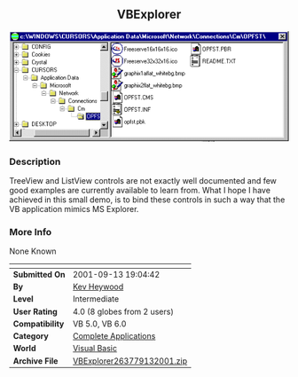 ﻿<div align="center">

## VBExplorer

<img src="PIC20019131457387700.GIF">
</div>

### Description

TreeView and ListView controls are not exactly well documented and few good examples are currently available to learn from. What I hope I have achieved in this small demo, is to bind these controls in such a way that the VB application mimics MS Explorer.
 
### More Info
 
None Known


<span>             |<span>
---                |---
**Submitted On**   |2001-09-13 19:04:42
**By**             |[Kev Heywood](https://github.com/Planet-Source-Code/PSCIndex/blob/master/ByAuthor/kev-heywood.md)
**Level**          |Intermediate
**User Rating**    |4.0 (8 globes from 2 users)
**Compatibility**  |VB 5\.0, VB 6\.0
**Category**       |[Complete Applications](https://github.com/Planet-Source-Code/PSCIndex/blob/master/ByCategory/complete-applications__1-27.md)
**World**          |[Visual Basic](https://github.com/Planet-Source-Code/PSCIndex/blob/master/ByWorld/visual-basic.md)
**Archive File**   |[VBExplorer263779132001\.zip](https://github.com/Planet-Source-Code/kev-heywood-vbexplorer__1-27209/archive/master.zip)








